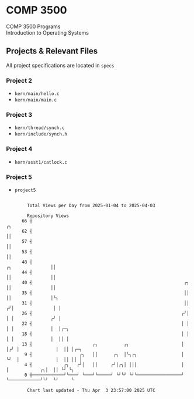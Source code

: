 # COMP 3500
COMP 3500 Programs  
Introduction to Operating Systems  
## Projects & Relevant Files
All project specifications are located in `specs`
### Project 2
- `kern/main/hello.c`
- `kern/main/main.c`
### Project 3
- `kern/thread/synch.c`
- `kern/include/synch.h`
### Project 4
- `kern/asst1/catlock.c`
### Project 5
- `project5`

```

        Total Views per Day from 2025-01-04 to 2025-04-03

        Repository Views
      66 ┼                                                                               ╭╮
      62 ┤                                                                               ││
      57 ┤                                                                               ││
      53 ┤                                                                               ││
      48 ┤                                                              ╭╮               ││
      44 ┤                                                              ││               ││
      40 ┤                                                          ╭╮  ││               ││
      35 ┤                                                          ││  ││               │╰╮
      31 ┤                                                          ││ ╭╯│               │ │
      26 ┤                                                         ╭╯│ │ │              ╭╯ │
      22 ┤                                                         │ │ │ │              │  │╭─╮
      18 ┤                                                         │ │ │ │              │  ││ │
      13 ┤                       ╭╮          ╭╮                    │ │╭╯ │              │  ││ │╭─╮
       9 ┤                  ╭╮   ││      ╭╮  │╰╮╭╮                 │ ╰╯  │              │  ││ ││ │
       4 ┤            ╭╮   ╭╯│   ││     ╭╯│╭╮│ │││                 │     │            ╭╮│  ││ ╰╯ ╰╮
       0 ┼────────────╯╰───╯ ╰───╯╰─────╯ ╰╯╰╯ ╰╯╰─────────────────╯     ╰────────────╯╰╯  ╰╯     ╰

        Chart last updated - Thu Apr  3 23:57:00 2025 UTC
        
```
